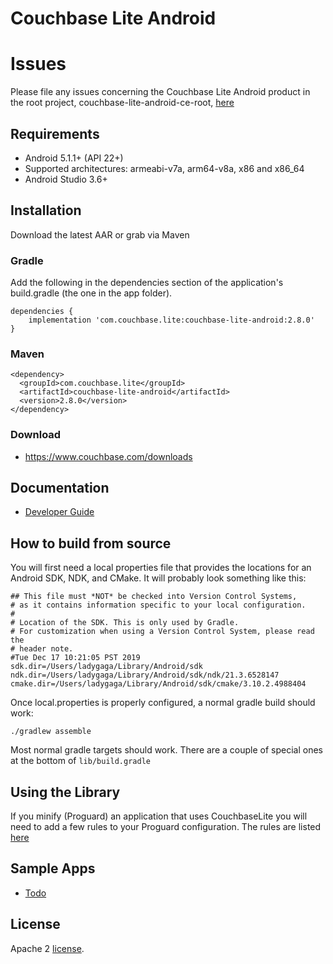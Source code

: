 
# Couchbase Lite Android

# Issues
Please file any issues concerning the Couchbase Lite Android product in the root project, couchbase-lite-android-ce-root,
[here](https://github.com/couchbase/couchbase-lite-android-ce-root)

## Requirements

- Android 5.1.1+ (API 22+)
- Supported architectures: armeabi-v7a, arm64-v8a, x86 and x86_64
- Android Studio 3.6+

## Installation

Download the latest AAR or grab via Maven

### Gradle
Add the following in the dependencies section of the application's build.gradle (the one in the app folder).

```
dependencies {
    implementation 'com.couchbase.lite:couchbase-lite-android:2.8.0'
}
```

### Maven
```
<dependency>
  <groupId>com.couchbase.lite</groupId>
  <artifactId>couchbase-lite-android</artifactId>
  <version>2.8.0</version>
</dependency>
```

### Download
- https://www.couchbase.com/downloads

## Documentation

- [Developer Guide](https://docs.couchbase.com/couchbase-lite/2.8/java-android.html)

## How to build from source

You will first need a local properties file that provides the locations for an Android
SDK, NDK, and CMake.  It will probably look something like this:
```
## This file must *NOT* be checked into Version Control Systems,
# as it contains information specific to your local configuration.
#
# Location of the SDK. This is only used by Gradle.
# For customization when using a Version Control System, please read the
# header note.
#Tue Dec 17 10:21:05 PST 2019
sdk.dir=/Users/ladygaga/Library/Android/sdk
ndk.dir=/Users/ladygaga/Library/Android/sdk/ndk/21.3.6528147
cmake.dir=/Users/ladygaga/Library/Android/sdk/cmake/3.10.2.4988404
```

Once local.properties is properly configured, a normal gradle build should work:

`./gradlew assemble`

Most normal gradle targets should work.  There are a couple of special ones at the bottom of `lib/build.gradle`

## Using the Library

If you minify (Proguard) an application that uses CouchbaseLite you will need to add a few rules to your
Proguard configuration.  The rules are listed [here](https://docs.couchbase.com/couchbase-lite/2.7/java-android.html#ruleset)

## Sample Apps

- [Todo](https://github.com/couchbaselabs/mobile-training-todo/tree/feature/2.0)

## License

Apache 2 [license](https://info.couchbase.com/rs/302-GJY-034/images/2017-10-30_License_Agreement.pdf).

